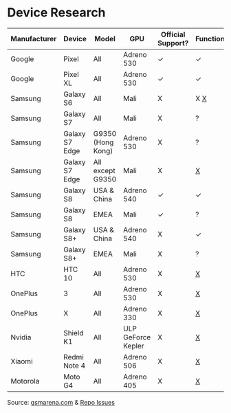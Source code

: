 # Device Research

| Manufacturer | Device | Model | GPU | Official Support? | Functional? |
| ------------ | ------ | ----- | --- | ----------------- | ----------- |
| Google | Pixel | All | Adreno 530 | ✓ | ✓ |
| Google | Pixel XL | All | Adreno 530 | ✓ | ✓ |
| Samsung | Galaxy S6 | All | Mali | X | X [X](https://github.com/tomthecarrot/arcore-for-all/issues/8) |
| Samsung | Galaxy S7 | All | Mali | X | ? |
| Samsung | Galaxy S7 Edge | G9350 (Hong Kong) | Adreno 530 | X | ? |
| Samsung | Galaxy S7 Edge | All except G9350 | Mali | X | [X](https://github.com/tomthecarrot/arcore-for-all/issues/6) |
| Samsung | Galaxy S8 | USA & China | Adreno 540 | ✓ | ✓ |
| Samsung | Galaxy S8 | EMEA | Mali | ✓ | ? |
| Samsung | Galaxy S8+ | USA & China | Adreno 540 | X | ✓ |
| Samsung | Galaxy S8+ | EMEA | Mali | X | ? |
| HTC | HTC 10 | All | Adreno 530 | X | [X](https://github.com/tomthecarrot/arcore-for-all/issues/2) |
| OnePlus | 3 | All | Adreno 530 | X | [X](https://github.com/tomthecarrot/arcore-for-all/issues/4) |
| OnePlus | X | All | Adreno 330 | X | [X](https://github.com/tomthecarrot/arcore-for-all/issues/7) |
| Nvidia | Shield K1 | All | ULP GeForce Kepler | X | [X](https://github.com/tomthecarrot/arcore-for-all/issues/5) |
| Xiaomi | Redmi Note 4 | All | Adreno 506 | X | [X](https://github.com/tomthecarrot/arcore-for-all/issues/5) |
| Motorola | Moto G4 | All | Adreno 405 | X | [X](https://github.com/tomthecarrot/arcore-for-all/issues/2#issuecomment-326336840) |

Source: [gsmarena.com](http://gsmarena.com) & [Repo Issues](https://github.com/tomthecarrot/arcore-for-all/issues)
